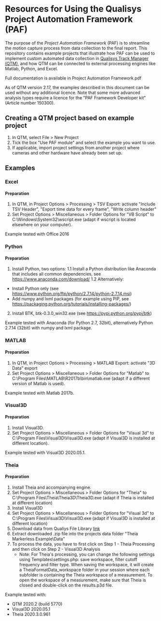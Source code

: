 # Resources for Using the Qualisys Project Automation Framework (PAF)

The purpose of the *Project Automation Framework* (PAF) is to streamline the motion capture process from data collection to the final report. This repository contains example projects that illustrate how PAF can be used to implement custom automated data collection in [Qualisys Track Manager (QTM)](http://www.qualisys.com/software/qualisys-track-manager/), and how QTM can be connected to external processing engines like Matlab, Python, and Excel.

Full documentation is available in Project Automation Framework.pdf

As of QTM version 2.17, the examples described in this document can be used without any additional licence. Note that some more advanced analysis types require a licence for the "PAF Framework Developer kit" (Article number 150300).


## Creating a QTM project based on example project

1. In QTM, select File > New Project
2. Tick the box "Use PAF module" and select the example you want to use.
3. If applicable, import project settings from another project where cameras and other hardware have already been set up.


## Examples


### Excel

#### Preparation

1. In QTM, in Project Options > Processing > TSV Export: activate "Include TSV Header", "Export time data for every frame", "Write column header" 
2. Set Project Options > Miscellaneous > Folder Options for "VB Script" to C:\Windows\System32\wscript.exe (adapt if wscript is located elsewhere on your computer).

Example tested with Office 2016


### Python

#### Preparation

1. Install Python, two options:
1.1 Install a Python distribution like Anaconda that includes all common dependencies, see https://www.anaconda.com/download/
1.2 Alternatively:
- Install Python only (see https://www.python.org/ftp/python/2.7.14/python-2.7.14.msi)
- Add numpy and lxml packages (for example using PIP, see https://packaging.python.org/tutorials/installing-packages/)
2. Install BTK, btk-0.3.0_win32.exe (see https://pypi.python.org/pypi/btk)

Example tested with Anaconda (for Python 2.7, 32bit), alternatively Python 2.7.14 (32bit) with numpy and lxml package.


### MATLAB

#### Preparation

1. In QTM, in Project Options > Processing > MATLAB Export: activate "3D Data" export
2. Set Project Options > Miscellaneous > Folder Options for "Matlab" to C:\Program Files\MATLAB\R2017b\bin\matlab.exe (adapt if a different version of Matlab is used).

Example tested with Matlab 2017b.


### Visual3D

#### Preparation

1. Install Visual3D.
2. Set Project Options > Miscellaneous > Folder Options for "Visual 3d" to C:\Program Files\Visual3D\Visual3D.exe (adapt if Visual3D is installed at different location).

Example tested with Visual3D 2020.05.1.

### Theia

#### Preparation

1. Install Theia and accompanying engine.
2. Set Project Options > Miscellaneous > Folder Options for "Theia" to C:\Program Files\Theia\Theia3D\Theia3D.exe (adapt if Theia is installed at different location)
3. Install Visual3D
4. Set Project Options > Miscellaneous > Folder Options for "Visual 3d" to C:\Program Files\Visual3D\Visual3D.exe (adapt if Visual3D is installed at different location)
5. Download data from Qualiys File Library [link](https://qfl.qualisys.com/#!/project/theiaexample)
6. Extract downloaded .zip file into the projects data folder "Theia Markerless Example\Data"
7. To process the data, you have to first click on Step 1 - Theia Processing and then click on Step 2 - Visual3D Analysis
    - Note: For Theia's processing, you can change the following settings using Templates\settings.php: save workspace, filter cutoff frequency and filter type. When saving the workspace, it will create a TheiaFormatData_workspace folder in your session where each subfolder is containing the Theia workspace of a measurement. To open the workspace of a measurement, make sure that Theia is closed and double-click on the results.p3d file.

Example tested with:
 - QTM 2020.2 (build 5770)
 - Visual3D 2020.05.1
 - Theia 2020.3.0.961
